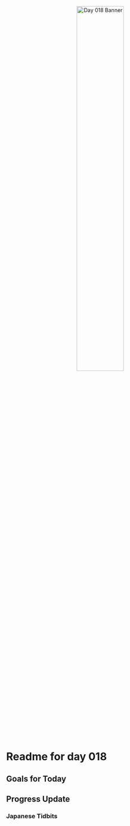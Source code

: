 <div align="center">
 <img src="../Images/image_018.jpg" alt="Day 018 Banner" width="50%">
</div>

# Readme for day 018

## Goals for Today

## Progress Update

### Japanese Tidbits


